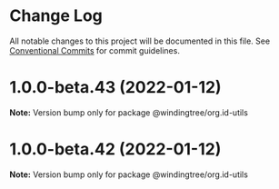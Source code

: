 # Change Log

All notable changes to this project will be documented in this file.
See [Conventional Commits](https://conventionalcommits.org) for commit guidelines.

# 1.0.0-beta.43 (2022-01-12)

**Note:** Version bump only for package @windingtree/org.id-utils





# 1.0.0-beta.42 (2022-01-12)

**Note:** Version bump only for package @windingtree/org.id-utils
